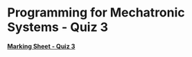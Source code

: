 Programming for Mechatronic Systems - Quiz 3 
===================================

**[Marking Sheet - Quiz 3](https://forms.gle/UUKRJNmDQZz9KVuPA)**

